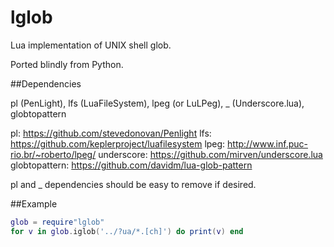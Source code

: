 lglob
=====

Lua implementation of UNIX shell glob.

Ported blindly from Python.

##Dependencies

pl (PenLight), lfs (LuaFileSystem), lpeg (or LuLPeg), _ (Underscore.lua), globtopattern

pl: https://github.com/stevedonovan/Penlight
lfs: https://github.com/keplerproject/luafilesystem
lpeg: http://www.inf.puc-rio.br/~roberto/lpeg/
underscore: https://github.com/mirven/underscore.lua
globtopattern: https://github.com/davidm/lua-glob-pattern

pl and _ dependencies should be easy to remove if desired.

##Example

```lua
glob = require"lglob"
for v in glob.iglob('../?ua/*.[ch]') do print(v) end
```
